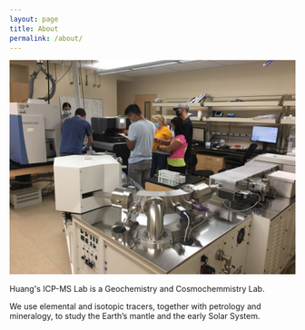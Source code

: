 ```yaml
---
layout: page
title: About
permalink: /about/
---
```

<p><div>
<img src="/assets/images/about_lab.jpeg" class="img-fluid" alt=" " />
</div></p>

Huang's ICP-MS Lab is a Geochemistry and Cosmochemmistry Lab.

We use elemental and isotopic tracers, together with petrology and mineralogy, to study the Earth’s mantle and the early Solar System.

